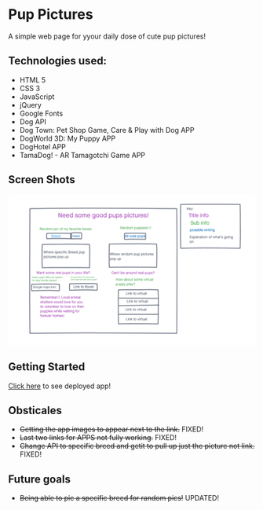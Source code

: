 # Pup Pictures

A simple web page for yyour daily dose of cute pup pictures! 

## Technologies used:
- HTML 5
- CSS 3
- JavaScript
- jQuery 
- Google Fonts
- Dog API
- Dog Town: Pet Shop Game, Care & Play with Dog APP
- DogWorld 3D: My Puppy APP
- DogHotel APP
- TamaDog! - AR Tamagotchi Game APP

## Screen Shots
![wireframe](./img/Wireframe.png)

## Getting Started
[Click here](#) to see deployed app!

## Obsticales
- ~~Getting the app images to appear next to the link.~~ FIXED!
- ~~Last two links for APPS not fully working.~~ FIXED!
- ~~Change API to specific breed and getit to pull up just the picture not link.~~ FIXED!

## Future goals
- ~~Being able to pic a specific breed for random pics!~~ UPDATED!